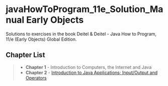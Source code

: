 # javaHowToProgram_11e_Solution_Manual Early Objects

Solutions to exercises in the book Deitel & Deitel - Java How to Program, 11/e (Early Objects) Global Edition.

## Chapter List
> - **Chapter 1**  - Introduction to Computers, the Internet and Java
> - **Chapter 2**  - [Introduction to Java Applications; Input/Output and Operators](https://github.com/cddczenrick/javaHowToProgram_11e_Solution_Manual/tree/main/src/ch02)
